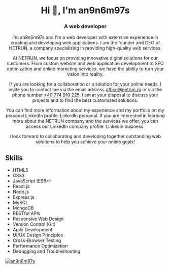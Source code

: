 <h1 align="center">Hi 👋, I'm an9n6m97s</h1>
<h3 align="center">A web developer</h3>
<div align="center">
I'm an9n6m97s and I'm a web developer with extensive experience in creating and developing web applications. I am the founder and CEO of NETRUN, a company specializing in providing high-quality web services.

At NETRUN, we focus on providing innovative digital solutions for our customers. From custom website and web application development to SEO optimization and online marketing services, we have the ability to turn your vision into reality.

If you are looking for a collaboration or a solution for your online needs, I invite you to contact me via the email address office@netrun.ro or via the phone number <a href="https://wa.me/40774910225" >+40 774 910 225</a>. I am at your disposal to discuss your projects and to find the best customized solutions.

You can find more information about my experience and my portfolio on my personal LinkedIn profile: LinkedIn personal. If you are interested in learning more about the NETRUN company and the services we offer, you can access our LinkedIn company profile: LinkedIn business.

I look forward to collaborating and developing together outstanding web solutions to help you achieve your online goals!
</div>
<section>
<h2>Skills</h2>
<ul>
  <li>HTML5</li>
  <li>CSS3</li>
  <li>JavaScript (ES6+)</li>
  <li>React.js</li>
  <li>Node.js</li>
  <li>Express.js</li>
  <li>MySQL</li>
  <li>MongoDB</li>
  <li>RESTful APIs</li>
  <li>Responsive Web Design</li>
  <li>Version Control (Git)</li>
  <li>Agile Development</li>
  <li>UI/UX Design Principles</li>
  <li>Cross-Browser Testing</li>
  <li>Performance Optimization</li>
  <li>Debugging and Troubleshooting</li>
</ul>
</section>

<p align="left"> <a href="https://github.com/ryo-ma/github-profile-trophy"><img src="https://github-profile-trophy.vercel.app/?username=an9n6m97s" alt="an9n6m97s" /></a> </p>

